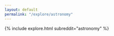 ```yaml
---
layout: default
permalink: "/explore/astronomy"
---
```


{% include explore.html subreddit="astronomy" %}

